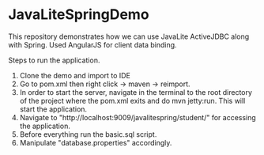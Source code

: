 # JavaLiteSpringDemo
This repository demonstrates how we can use JavaLite ActiveJDBC along with Spring. Used AngularJS for client data binding.

Steps to run the application.
1. Clone the demo and import to IDE
2. Go to pom.xml then right click -> maven -> reimport.
3. In order to start the server, navigate in the terminal to the root directory of the project where the pom.xml exits and  do mvn jetty:run. This will start the application.
4. Navigate to "http://localhost:9009/javalitespring/student/" for accessing the application.
5. Before everything run the basic.sql script.
6. Manipulate "database.properties" accordingly.
